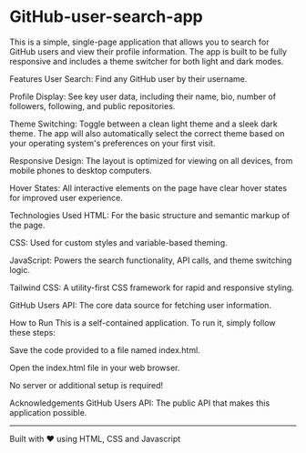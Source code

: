 # GitHub-user-search-app

This is a simple, single-page application that allows you to search for GitHub users and view their profile information. The app is built to be fully responsive and includes a theme switcher for both light and dark modes.

Features
User Search: Find any GitHub user by their username.

Profile Display: See key user data, including their name, bio, number of followers, following, and public repositories.

Theme Switching: Toggle between a clean light theme and a sleek dark theme. The app will also automatically select the correct theme based on your operating system's preferences on your first visit.

Responsive Design: The layout is optimized for viewing on all devices, from mobile phones to desktop computers.

Hover States: All interactive elements on the page have clear hover states for improved user experience.

Technologies Used
HTML: For the basic structure and semantic markup of the page.

CSS: Used for custom styles and variable-based theming.

JavaScript: Powers the search functionality, API calls, and theme switching logic.

Tailwind CSS: A utility-first CSS framework for rapid and responsive styling.

GitHub Users API: The core data source for fetching user information.

How to Run
This is a self-contained application. To run it, simply follow these steps:

Save the code provided to a file named index.html.

Open the index.html file in your web browser.

No server or additional setup is required!

Acknowledgements
GitHub Users API: The public API that makes this application possible.

---
Built with ❤️ using HTML, CSS and Javascript
